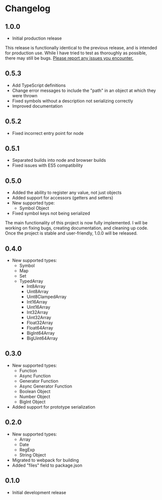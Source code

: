 # Changelog

## 1.0.0

- Initial production release

This release is functionally identical to the previous release, and is intended for production use. While I have tried to test as thoroughly as possible, there may still be bugs. [Please report any issues you encounter.](https://github.com/jlachniet/god-tier-serializer/issues)

## 0.5.3

- Add TypeScript definitions
- Change error messages to include the "path" in an object at which they were thrown
- Fixed symbols without a description not serializing correctly
- Improved documentation

## 0.5.2

- Fixed incorrect entry point for node

## 0.5.1

- Separated builds into node and browser builds
- Fixed issues with ES5 compatibility

## 0.5.0

- Added the ability to register any value, not just objects
- Added support for accessors (getters and setters)
- New supported type:
  - Symbol Object
- Fixed symbol keys not being serialized

The main functionality of this project is now fully implemented. I will be working on fixing bugs, creating documentation, and cleaning up code. Once the project is stable and user-friendly, 1.0.0 will be released.

## 0.4.0

- New supported types:
  - Symbol
  - Map
  - Set
  - TypedArray
    - Int8Array
    - Uint8Array
    - Uint8ClampedArray
    - Int16Array
    - Uint16Array
    - Int32Array
    - Uint32Array
    - Float32Array
    - Float64Array
    - BigInt64Array
    - BigUint64Array

## 0.3.0

- New supported types:
  - Function
  - Async Function
  - Generator Function
  - Async Generator Function
  - Boolean Object
  - Number Object
  - BigInt Object
- Added support for prototype serialization

## 0.2.0

- New supported types:
  - Array
  - Date
  - RegExp
  - String Object
- Migrated to webpack for building
- Added "files" field to package.json

## 0.1.0

- Initial development release
